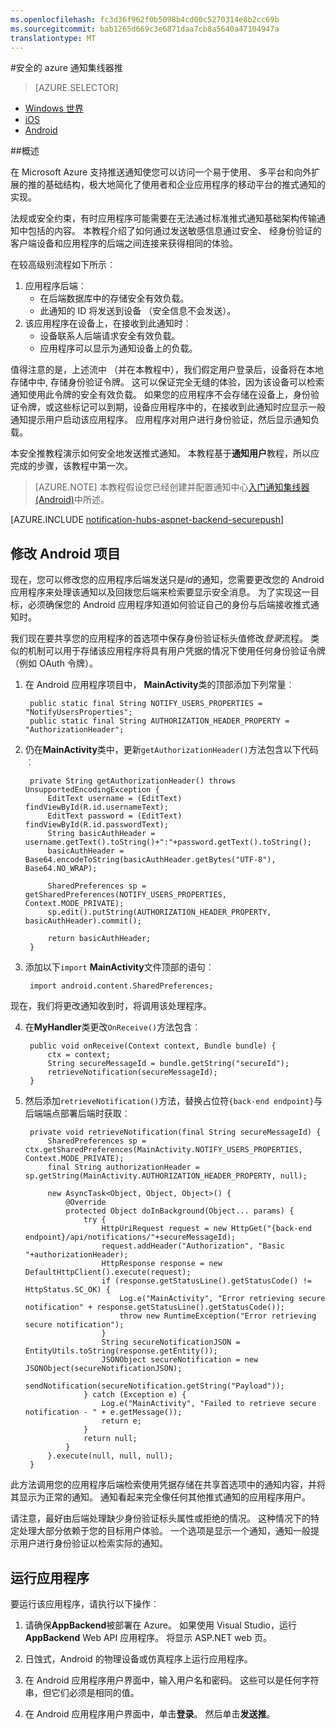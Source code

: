 ```yaml
---
ms.openlocfilehash: fc3d36f962f0b5098b4cd00c5270314e8b2cc69b
ms.sourcegitcommit: bab1265d669c3e6871daa7cb8a5640a47104947a
translationtype: MT
---
```

<properties
    pageTitle="安全的 azure 通知集线器推"
    description="了解如何从 Azure 将安全推式通知发送给一个 Android 的应用程序。 在 Java 和 C# 中编写的代码示例。"
    documentationCenter="android"
    authors="wesmc7777"
    manager="dwrede"
    editor=""
    services="notification-hubs"/>

<tags
    ms.service="notification-hubs"
    ms.workload="mobile"
    ms.tgt_pltfrm="android"
    ms.devlang="java"
    ms.topic="article"
    ms.date="06/16/2015" 
    ms.author="wesmc"/>

#安全的 azure 通知集线器推

> [AZURE.SELECTOR]
- [Windows 世界](notification-hubs-aspnet-backend-windows-dotnet-secure-push.md)
- [iOS](notification-hubs-aspnet-backend-ios-secure-push.md)
- [Android](notification-hubs-aspnet-backend-android-secure-push.md)

##概述

在 Microsoft Azure 支持推送通知使您可以访问一个易于使用、 多平台和向外扩展的推的基础结构，极大地简化了使用者和企业应用程序的移动平台的推式通知的实现。

法规或安全约束，有时应用程序可能需要在无法通过标准推式通知基础架构传输通知中包括的内容。 本教程介绍了如何通过发送敏感信息通过安全、 经身份验证的客户端设备和应用程序的后端之间连接来获得相同的体验。

在较高级别流程如下所示︰

1. 应用程序后端︰
    - 在后端数据库中的存储安全有效负载。
    - 此通知的 ID 将发送到设备 （安全信息不会发送）。
2. 该应用程序在设备上，在接收到此通知时︰
    - 设备联系人后端请求安全有效负载。
    - 应用程序可以显示为通知设备上的负载。

值得注意的是，上述流中 （并在本教程中），我们假定用户登录后，设备将在本地存储中中, 存储身份验证令牌。 这可以保证完全无缝的体验，因为该设备可以检索通知使用此令牌的安全有效负载。 如果您的应用程序不会存储在设备上，身份验证令牌，或这些标记可以到期，设备应用程序中的，在接收到此通知时应显示一般通知提示用户启动该应用程序。 应用程序对用户进行身份验证，然后显示通知负载。

本安全推教程演示如何安全地发送推式通知。 本教程基于**通知用户**教程，所以应完成的步骤，该教程中第一次。

> [AZURE.NOTE] 本教程假设您已经创建并配置通知中心[入门通知集线器 (Android)](notification-hubs-android-get-started.md)中所述。

[AZURE.INCLUDE [notification-hubs-aspnet-backend-securepush](../../includes/notification-hubs-aspnet-backend-securepush.md)]

## 修改 Android 项目

现在，您可以修改您的应用程序后端发送只是*id*的通知，您需要更改您的 Android 应用程序来处理该通知以及回拨您后端来检索要显示安全消息。
为了实现这一目标，必须确保您的 Android 应用程序知道如何验证自己的身份与后端接收推式通知时。

我们现在要共享您的应用程序的首选项中保存身份验证标头值修改*登录*流程。 类似的机制可以用于存储该应用程序将具有用户凭据的情况下使用任何身份验证令牌 （例如 OAuth 令牌）。

1. 在 Android 应用程序项目中， **MainActivity**类的顶部添加下列常量︰

        public static final String NOTIFY_USERS_PROPERTIES = "NotifyUsersProperties";
        public static final String AUTHORIZATION_HEADER_PROPERTY = "AuthorizationHeader";

2. 仍在**MainActivity**类中，更新`getAuthorizationHeader()`方法包含以下代码︰

        private String getAuthorizationHeader() throws UnsupportedEncodingException {
            EditText username = (EditText) findViewById(R.id.usernameText);
            EditText password = (EditText) findViewById(R.id.passwordText);
            String basicAuthHeader = username.getText().toString()+":"+password.getText().toString();
            basicAuthHeader = Base64.encodeToString(basicAuthHeader.getBytes("UTF-8"), Base64.NO_WRAP);

            SharedPreferences sp = getSharedPreferences(NOTIFY_USERS_PROPERTIES, Context.MODE_PRIVATE);
            sp.edit().putString(AUTHORIZATION_HEADER_PROPERTY, basicAuthHeader).commit();

            return basicAuthHeader;
        }

3. 添加以下`import` **MainActivity**文件顶部的语句︰

        import android.content.SharedPreferences;

现在，我们将更改通知收到时，将调用该处理程序。

4. 在**MyHandler**类更改`OnReceive()`方法包含︰

        public void onReceive(Context context, Bundle bundle) {
            ctx = context;
            String secureMessageId = bundle.getString("secureId");
            retrieveNotification(secureMessageId);
        }

5. 然后添加`retrieveNotification()`方法，替换占位符`{back-end endpoint}`与后端端点部署后端时获取︰

        private void retrieveNotification(final String secureMessageId) {
            SharedPreferences sp = ctx.getSharedPreferences(MainActivity.NOTIFY_USERS_PROPERTIES, Context.MODE_PRIVATE);
            final String authorizationHeader = sp.getString(MainActivity.AUTHORIZATION_HEADER_PROPERTY, null);

            new AsyncTask<Object, Object, Object>() {
                @Override
                protected Object doInBackground(Object... params) {
                    try {
                        HttpUriRequest request = new HttpGet("{back-end endpoint}/api/notifications/"+secureMessageId);
                        request.addHeader("Authorization", "Basic "+authorizationHeader);
                        HttpResponse response = new DefaultHttpClient().execute(request);
                        if (response.getStatusLine().getStatusCode() != HttpStatus.SC_OK) {
                            Log.e("MainActivity", "Error retrieving secure notification" + response.getStatusLine().getStatusCode());
                            throw new RuntimeException("Error retrieving secure notification");
                        }
                        String secureNotificationJSON = EntityUtils.toString(response.getEntity());
                        JSONObject secureNotification = new JSONObject(secureNotificationJSON);
                        sendNotification(secureNotification.getString("Payload"));
                    } catch (Exception e) {
                        Log.e("MainActivity", "Failed to retrieve secure notification - " + e.getMessage());
                        return e;
                    }
                    return null;
                }
            }.execute(null, null, null);
        }


此方法调用您的应用程序后端检索使用凭据存储在共享首选项中的通知内容，并将其显示为正常的通知。 通知看起来完全像任何其他推式通知的应用程序用户。

请注意，最好由后端处理缺少身份验证标头属性或拒绝的情况。 这种情况下的特定处理大部分依赖于您的目标用户体验。 一个选项是显示一个通知，通知一般提示用户进行身份验证以检索实际的通知。

## 运行应用程序

要运行该应用程序，请执行以下操作︰

1. 请确保**AppBackend**被部署在 Azure。 如果使用 Visual Studio，运行**AppBackend** Web API 应用程序。 将显示 ASP.NET web 页。

2. 日蚀式，Android 的物理设备或仿真程序上运行应用程序。

3. 在 Android 应用程序用户界面中，输入用户名和密码。 这些可以是任何字符串，但它们必须是相同的值。

4. 在 Android 应用程序用户界面中，单击**登录**。 然后单击**发送推**。
